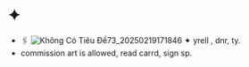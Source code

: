 # ✦
- 🖇
![Không Có Tiêu Đề73_20250219171846](https://github.com/user-attachments/assets/6bd0cd24-7b78-4f66-b70d-36cd674ad169)
✦ yrell , dnr, ty. 
- commission art is allowed, read carrd, sign sp.
